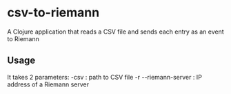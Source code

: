 # csv-to-riemann

A Clojure application that reads a CSV file and sends each entry as an event to Riemann
## Usage

It takes 2 parameters:
-csv : path to CSV file
-r --riemann-server : IP address of a Riemann server